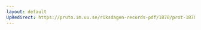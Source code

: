 ```yaml
---
layout: default
UpRedirect: https://pruto.im.uu.se/riksdagen-records-pdf/1870/prot-1870--ak--205/prot-1870--ak--205_003.pdf
---
```

